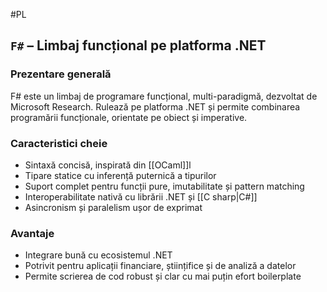 #PL 
## `F#` – Limbaj funcțional pe platforma .NET

### Prezentare generală

F# este un limbaj de programare funcțional, multi-paradigmă, dezvoltat de Microsoft Research. Rulează pe platforma .NET și permite combinarea programării funcționale, orientate pe obiect și imperative.

### Caracteristici cheie

- Sintaxă concisă, inspirată din [[OCaml]]l
- Tipare statice cu inferență puternică a tipurilor
- Suport complet pentru funcții pure, imutabilitate și pattern matching
- Interoperabilitate nativă cu librării .NET și [[C sharp|C#]]
- Asincronism și paralelism ușor de exprimat

### Avantaje

- Integrare bună cu ecosistemul .NET
- Potrivit pentru aplicații financiare, științifice și de analiză a datelor
- Permite scrierea de cod robust și clar cu mai puțin efort boilerplate